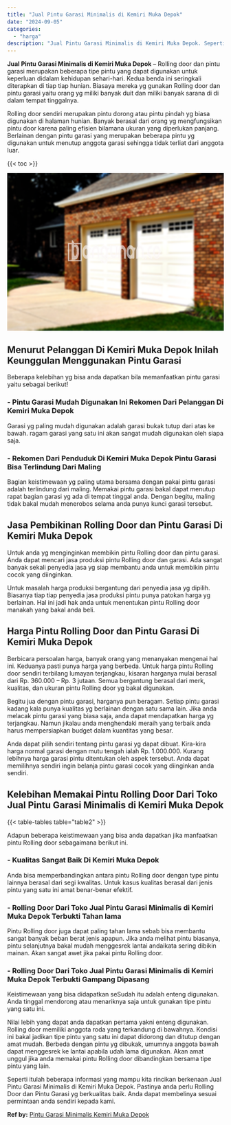```yaml
---
title: "Jual Pintu Garasi Minimalis di Kemiri Muka Depok"
date: "2024-09-05"
categories: 
  - "harga"
description: "Jual Pintu Garasi Minimalis di Kemiri Muka Depok. Seperti itulah beberapa informasi yang mampu kita rincikan berkenaan Jual Pintu Garasi Minimalis di Kemiri..."
---
```


**Jual Pintu Garasi Minimalis di Kemiri Muka Depok** – Rolling door dan pintu garasi merupakan beberapa tipe pintu yang dapat digunakan untuk keperluan didalam kehidupan sehari-hari. Kedua benda ini seringkali diterapkan di tiap tiap hunian. Biasaya mereka yg gunakan Rolling door dan pintu garasi yaitu orang yg miliki banyak duit dan miliki banyak sarana di di dalam tempat tinggalnya.

Rolling door sendiri merupakan pintu dorong atau pintu pindah yg biasa digunakan di halaman hunian. Banyak berasal dari orang yg mengfungsikan pintu door karena paling efisien bilamana ukuran yang diperlukan panjang. Berlainan dengan pintu garasi yang merupakan beberapa pintu yg digunakan untuk menutup anggota garasi sehingga tidak terliat dari anggota luar.

{{< toc >}}

![Jual Pintu Garasi Minimalis di Kemiri Muka Depok](/images/pintu-garasi-02.png)

## Menurut Pelanggan Di Kemiri Muka Depok Inilah Keunggulan Menggunakan Pintu Garasi

Beberapa kelebihan yg bisa anda dapatkan bila memanfaatkan pintu garasi yaitu sebagai berikut!

### \- Pintu Garasi Mudah Digunakan Ini Rekomen Dari Pelanggan Di Kemiri Muka Depok

Garasi yg paling mudah digunakan adalah garasi bukak tutup dari atas ke bawah. ragam garasi yang satu ini akan sangat mudah digunakan oleh siapa saja.

### \- Rekomen Dari Penduduk Di Kemiri Muka Depok Pintu Garasi Bisa Terlindung Dari Maling

Bagian keistimewaan yg paling utama bersama dengan pakai pintu garasi adalah terlindung dari maling. Memakai pintu garasi bakal dapat menutup rapat bagian garasi yg ada di tempat tinggal anda. Dengan begitu, maling tidak bakal mudah menerobos selama anda punya kunci garasi tersebut.

## Jasa Pembikinan Rolling Door dan Pintu Garasi Di Kemiri Muka Depok

Untuk anda yg menginginkan membikin pintu Rolling door dan pintu garasi. Anda dapat mencari jasa produksi pintu Rolling door dan garasi. Ada sangat banyak sekali penyedia jasa yg siap membantu anda untuk membikin pintu cocok yang diinginkan.

Untuk masalah harga produksi bergantung dari penyedia jasa yg dipilih. Biasanya tiap tiap penyedia jasa produksi pintu punya patokan harga yg berlainan. Hal ini jadi hak anda untuk menentukan pintu Rolling door manakah yang bakal anda beli.

## Harga Pintu Rolling Door dan Pintu Garasi Di Kemiri Muka Depok

Berbicara persoalan harga, banyak orang yang menanyakan mengenai hal ini. Keduanya pasti punya harga yang berbeda. Untuk harga pintu Rolling door sendiri terbilang lumayan terjangkau, kisaran harganya mulai berasal dari Rp. 360.000 – Rp. 3 jutaan. Semua bergantung berasal dari merk, kualitas, dan ukuran pintu Rolling door yg bakal digunakan.

Begitu jua dengan pintu garasi, harganya pun beragam. Setiap pintu garasi kadang kala punya kualitas yg berlainan dengan satu sama lain. Jika anda melacak pintu garasi yang biasa saja, anda dapat mendapatkan harga yg terjangkau. Namun jikalau anda menghendaki meraih yang terbaik anda harus mempersiapkan budget dalam kuantitas yang besar.

Anda dapat pilih sendiri tentang pintu garasi yg dapat dibuat. Kira-kira harga normal garasi dengan mutu tengah ialah Rp. 1.000.000. Kurang lebihnya harga garasi pintu ditentukan oleh aspek tersebut. Anda dapat memilihnya sendiri ingin belanja pintu garasi cocok yang diinginkan anda sendiri.

## Kelebihan Memakai Pintu Rolling Door Dari Toko Jual Pintu Garasi Minimalis di Kemiri Muka Depok

{{< table-tables table="table2" >}}

Adapun beberapa keistimewaan yang bisa anda dapatkan jika manfaatkan pintu Rolling door sebagaimana berikut ini.

### \- Kualitas Sangat Baik Di Kemiri Muka Depok

Anda bisa memperbandingkan antara pintu Rolling door dengan type pintu lainnya berasal dari segi kwalitas. Untuk kasus kualitas berasal dari jenis pintu yang satu ini amat benar-benar efektif.

### \- Rolling Door Dari Toko Jual Pintu Garasi Minimalis di Kemiri Muka Depok Terbukti Tahan lama

Pintu Rolling door juga dapat paling tahan lama sebab bisa membantu sangat banyak beban berat jenis apapun. Jika anda melihat pintu biasanya, pintu selanjutnya bakal mudah menggesrek lantai andaikata sering dibikin mainan. Akan sangat awet jika pakai pintu Rolling door.

### \- Rolling Door Dari Toko Jual Pintu Garasi Minimalis di Kemiri Muka Depok Terbukti Gampang Dipasang

Keistimewaan yang bisa didapatkan seSudah itu adalah enteng digunakan. Anda tinggal mendorong atau menariknya saja untuk gunakan tipe pintu yang satu ini.

Nilai lebih yang dapat anda dapatkan pertama yakni enteng digunakan. Rolling door memiliki anggota roda yang terkandung di bawahnya. Kondisi ini bakal jadikan tipe pintu yang satu ini dapat didorong dan ditutup dengan amat mudah. Berbeda dengan pintu yg dibukak, umumnya anggota bawah dapat menggesrek ke lantai apabila udah lama digunakan. Akan amat unggul jika anda memakai pintu Rolling door dibandingkan bersama tipe pintu yang lain.

Seperti itulah beberapa informasi yang mampu kita rincikan berkenaan Jual Pintu Garasi Minimalis di Kemiri Muka Depok. Pastinya anda perlu Rolling Door dan Pintu Garasi yg berkualitas baik. Anda dapat membelinya sesuai permintaan anda sendiri kepada kami.

**Ref by:** [Pintu Garasi Minimalis Kemiri Muka Depok](https://id.wikipedia.org/wiki/Pintu)
